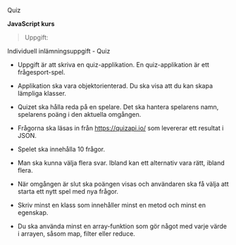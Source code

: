 Quiz

 **JavaScript kurs**
 
 >Uppgift:
 
 Individuell inlämningsuppgift - Quiz
 
- Uppgift är att skriva en quiz-applikation. En quiz-applikation är ett frågesport-spel.

- Applikation ska vara objektorienterad. Du ska visa att du kan skapa lämpliga klasser. 
- Quizet ska hålla reda på en spelare. Det ska hantera spelarens namn, spelarens poäng i den aktuella omgången.
- Frågorna ska läsas in från https://quizapi.io/ som levererar ett resultat i JSON.

- Spelet ska innehålla 10 frågor.
- Man ska kunna välja flera svar. Ibland kan ett alternativ vara rätt, ibland flera.
- När omgången är slut ska poängen visas och användaren ska få välja att starta ett nytt spel med nya frågor.
- Skriv minst en klass som innehåller minst en metod och minst en egenskap.
- Du ska använda minst en array-funktion som gör något med varje värde i arrayen, såsom map, filter eller reduce.

